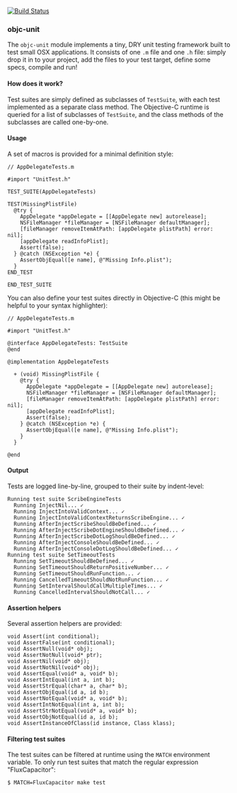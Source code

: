 [![Build Status](https://travis-ci.org/scribe-src/objc-unit.svg?branch=master)](https://travis-ci.org/scribe-src/objc-unit)

### objc-unit

The `objc-unit` module implements a tiny, DRY unit testing framework built to test small OSX applications. It consists of one `.m` file and one `.h` file: simply drop it in to your project, add the files to your test target, define some specs, compile and run!

#### How does it work?

Test suites are simply defined as subclasses of `TestSuite`, with each test implemented as a separate class method. The Objective-C runtime is queried for a list of subclasses of `TestSuite`, and the class methods of the subclasses are called one-by-one.

#### Usage

A set of macros is provided for a minimal definition style:

    // AppDelegateTests.m

    #import "UnitTest.h"

    TEST_SUITE(AppDelegateTests)

    TEST(MissingPlistFile)
      @try {
        AppDelegate *appDelegate = [[AppDelegate new] autorelease];
        NSFileManager *fileManager = [NSFileManager defaultManager];
        [fileManager removeItemAtPath: [appDelegate plistPath] error: nil];
        [appDelegate readInfoPlist];
        Assert(false);
      } @catch (NSException *e) {
        AssertObjEqual([e name], @"Missing Info.plist");
      }
    END_TEST

    END_TEST_SUITE

You can also define your test suites directly in Objective-C (this might be helpful to your syntax highlighter):

    // AppDelegateTests.m

    #import "UnitTest.h"

    @interface AppDelegateTests: TestSuite
    @end

    @implementation AppDelegateTests

      + (void) MissingPlistFile {
        @try {
          AppDelegate *appDelegate = [[AppDelegate new] autorelease];
          NSFileManager *fileManager = [NSFileManager defaultManager];
          [fileManager removeItemAtPath: [appDelegate plistPath] error: nil];
          [appDelegate readInfoPlist];
          Assert(false);
        } @catch (NSException *e) {
          AssertObjEqual([e name], @"Missing Info.plist");
        }
      }

    @end

#### Output

Tests are logged line-by-line, grouped to their suite by indent-level:

    Running test suite ScribeEngineTests
      Running InjectNil... ✓
      Running InjectIntoValidContext... ✓
      Running InjectIntoValidContextReturnsScribeEngine... ✓
      Running AfterInjectScribeShouldBeDefined... ✓
      Running AfterInjectScribeDotEngineShouldBeDefined... ✓
      Running AfterInjectScribeDotLogShouldBeDefined... ✓
      Running AfterInjectConsoleShouldBeDefined... ✓
      Running AfterInjectConsoleDotLogShouldBeDefined... ✓
    Running test suite SetTimeoutTests
      Running SetTimeoutShouldBeDefined... ✓
      Running SetTimeoutShouldReturnPositiveNumber... ✓
      Running SetTimeoutShouldRunFunction... ✓
      Running CancelledTimeoutShouldNotRunFunction... ✓
      Running SetIntervalShouldCallMultipleTimes... ✓
      Running CancelledIntervalShouldNotCall... ✓

#### Assertion helpers

Several assertion helpers are provided:

    void Assert(int conditional);
    void AssertFalse(int conditional);
    void AssertNull(void* obj);
    void AssertNotNull(void* ptr);
    void AssertNil(void* obj);
    void AssertNotNil(void* obj);
    void AssertEqual(void* a, void* b);
    void AssertIntEqual(int a, int b);
    void AssertStrEqual(char* a, char* b);
    void AssertObjEqual(id a, id b);
    void AssertNotEqual(void* a, void* b);
    void AssertIntNotEqual(int a, int b);
    void AssertStrNotEqual(void* a, void* b);
    void AssertObjNotEqual(id a, id b);
    void AssertInstanceOfClass(id instance, Class klass);

#### Filtering test suites

The test suites can be filtered at runtime using the `MATCH` environment variable. To only run test suites that match the regular expression "FluxCapacitor":

    $ MATCH=FluxCapacitor make test
